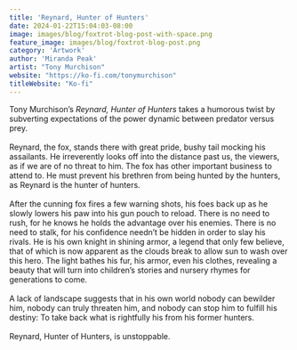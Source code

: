 ```yaml
---
title: 'Reynard, Hunter of Hunters'
date: 2024-01-22T15:04:03-08:00
image: images/blog/foxtrot-blog-post-with-space.png
feature_image: images/blog/foxtrot-blog-post.png
category: 'Artwork'
author: 'Miranda Peak'
artist: "Tony Murchison"
website: "https://ko-fi.com/tonymurchison"
titleWebsite: "Ko-fi"
---
```

Tony Murchison’s *Reynard, Hunter of Hunters* takes a humorous twist by subverting expectations of the power dynamic between predator versus prey.\
\
Reynard, the fox, stands there with great pride, bushy tail mocking his assailants. He irreverently looks off into the distance past us, the viewers, as if we are of no threat to him. The fox has other important business to attend to. He must prevent his brethren from being hunted by the hunters, as Reynard is the hunter of hunters.\
\
After the cunning fox fires a few warning shots, his foes back up as he slowly lowers his paw into his gun pouch to reload. There is no need to rush, for he knows he holds the advantage over his enemies. There is no need to stalk, for his confidence needn’t be hidden in order to slay his rivals.  He is his own knight in shining armor, a legend that only few believe, that of which is now apparent as the clouds break to allow sun to wash over this hero. The light bathes his fur, his armor, even his clothes, revealing a beauty that will turn into children’s stories and nursery rhymes for generations to come.\
\
A lack of landscape suggests that in his own world nobody can bewilder him, nobody can truly threaten him, and nobody can stop him to fulfill his destiny: To take back what is rightfully his from his former hunters.\
\
Reynard, Hunter of Hunters, is unstoppable.
